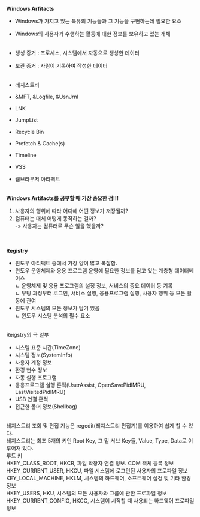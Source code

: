**Windows Arfitacts**<br>
- Windows가 가지고 있는 특유의 기능들과 그 기능을 구현하는데 필요한 요소<br>
- Windows의 사용자가 수행하는 활동에 대한 정보를 보유하고 있는 개체<br><br>

- 생성 증거 : 프로세스, 시스템에서 자동으로 생성한 데이터<br>
- 보관 증거 : 사람이 기록하여 작성한 데이터<br><br>

- 레지스트리<br>
- &MFT, &Logfile, &UsnJrnl<br>
- LNK<br>
- JumpList<br>
- Recycle Bin<br>
- Prefetch & Cache(s)<br>
- Timeline<br>
- VSS<br>
- 웹브라우저 아티팩트<br><br>

**Windows Artifacts를 공부할 때 가장 중요한 점!!!**<br>
1. 사용자의 행위에 따라 어디에 어떤 정보가 저장될까?<br>
2. 컴퓨터는 대체 어떻게 동작하는 걸까?<br>
-> 사용자는 컴퓨터로 무슨 일을 했을까?<br><br><br>


**Registry**<br>
- 윈도우 아티팩트 중에서 가장 양이 많고 복잡함.<br>
- 윈도우 운영체제와 응용 프로그램 운영에 필요한 정보를 담고 있는 계층형 데이터베이스<br>
   ㄴ 운영체제 및 응용 프로그램의 설정 정보, 서비스의 중요 데이터 등 기록<br>
   ㄴ 부팅 과정부터 로그인, 서비스 실행, 응용프로그램 실행, 사용자 행위 등 모든 활동에 관여<br>
- 윈도우 시스템의 모든 정보가 담겨 있음<br>
   ㄴ 윈도우 시스템 분석의 필수 요소<br><br>

Reigstry의 극 일부<br>
- 시스템 표준 시간(TimeZone)<br>
- 시스템 정보(SystemInfo)<br>
- 사용자 계정 정보<br>
- 환경 변수 정보<br>
- 자동 실행 프로그램<br>
- 응용프로그램 실행 흔적(UserAssist, OpenSavePidIMRU, LastVisitedPidIMRU)<br>
- USB 연결 흔적<br>
- 접근한 폴더 정보(Shellbag)<br><br>

레지스트리 조회 및 편집 기능은 regedit(레지스트리 편집기)를 이용하여 쉽게 할 수 있다.<br>
레지스트리는 최초 5개의 키인 Root Key, 그 밑 서브 Key들, Value, Type, Data로 이루어져 있다.<br>
루트 키<br>
HKEY_CLASS_ROOT, HKCR, 파일 확장자 연결 정보. COM 객체 등록 정보<br>
HKEY_CURRENT_USER, HKCU, 파일 시스템에 로그인된 사용자의 프로파일 정보<br>
KEY_LOCAL_MACHINE, HKLM, 시스템의 하드웨어, 소프트웨어 설정 및 기타 환경 정보<br>
HKEY_USERS, HKU, 시스템의 모든 사용자와 그룹에 관한 프로파일 정보<br>
HKEY_CURRENT_CONFIG, HKCC, 시스템이 시작할 때 사용되는 하드웨어 프로파일 정보<br><br>


















